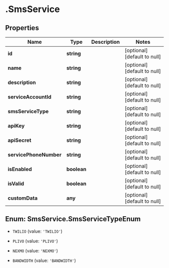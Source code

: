 # .SmsService

## Properties
Name | Type | Description | Notes
------------ | ------------- | ------------- | -------------
**id** | **string** |  | [optional] [default to null]
**name** | **string** |  | [optional] [default to null]
**description** | **string** |  | [optional] [default to null]
**serviceAccountId** | **string** |  | [optional] [default to null]
**smsServiceType** | **string** |  | [optional] [default to null]
**apiKey** | **string** |  | [optional] [default to null]
**apiSecret** | **string** |  | [optional] [default to null]
**servicePhoneNumber** | **string** |  | [optional] [default to null]
**isEnabled** | **boolean** |  | [optional] [default to null]
**isValid** | **boolean** |  | [optional] [default to null]
**customData** | **any** |  | [optional] [default to null]


<a name="SmsService.SmsServiceTypeEnum"></a>
## Enum: SmsService.SmsServiceTypeEnum


* `TWILIO` (value: `'TWILIO'`)

* `PLIVO` (value: `'PLIVO'`)

* `NEXMO` (value: `'NEXMO'`)

* `BANDWIDTH` (value: `'BANDWIDTH'`)




